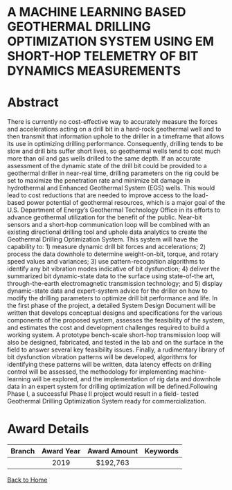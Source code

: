 
A MACHINE LEARNING BASED GEOTHERMAL DRILLING OPTIMIZATION SYSTEM USING EM SHORT-HOP TELEMETRY OF BIT DYNAMICS MEASUREMENTS
==========================================================================================================================

# Abstract


There is currently no cost-effective way to accurately measure the forces and accelerations acting on a drill bit in a hard-rock geothermal well and to then transmit that information uphole to the driller in a timeframe that allows its use in optimizing drilling performance. Consequently, drilling tends to be slow and drill bits suffer short lives, so geothermal wells tend to cost much more than oil and gas wells drilled to the same depth. If an accurate assessment of the dynamic state of the drill bit could be provided to a geothermal driller in near-real time, drilling parameters on the rig could be set to maximize the penetration rate and minimize bit damage in hydrothermal and Enhanced Geothermal System (EGS) wells. This would lead to cost reductions that are needed to improve access to the load-based power potential of geothermal resources, which is a major goal of the U.S. Department of Energy’s Geothermal Technology Office in its efforts to advance geothermal utilization for the benefit of the public. Near-bit sensors and a short-hop communication loop will be combined with an existing directional drilling tool and uphole data analytics to create the Geothermal Drilling Optimization System. This system will have the capability to: 1) measure dynamic drill bit forces and accelerations; 2) process the data downhole to determine weight-on-bit, torque, and rotary speed values and variances; 3) use pattern-recognition algorithms to identify any bit vibration modes indicative of bit dysfunction; 4) deliver the summarized bit dynamic-state data to the surface using state-of-the art, through-the-earth electromagnetic transmission technology; and 5) display dynamic-state data and expert-system advice for the driller on how to modify the drilling parameters to optimize drill bit performance and life. In the first phase of the project, a detailed System Design Document will be written that develops conceptual designs and specifications for the various components of the proposed system, assesses the feasibility of the system, and estimates the cost and development challenges required to build a working system. A prototype bench-scale short-hop transmission loop will also be designed, fabricated, and tested in the lab and on the surface in the field to answer several key feasibility issues. Finally, a rudimentary library of bit dysfunction vibration patterns will be developed, algorithms for identifying these patterns will be written, data latency effects on drilling control will be assessed, the methodology for implementing machine-learning will be explored, and the implementation of rig data and downhole data in an expert system for drilling optimization will be defined.Following Phase I, a successful Phase II project would result in a field- tested Geothermal Drilling Optimization System ready for commercialization.  

# Award Details

|Branch|Award Year|Award Amount|Keywords|
| :---: | :---: | :---: | :---: |
||2019|$192,763||
  
  


[Back to Home](https://github.com/chrischow/dod_sbir_awards#786)